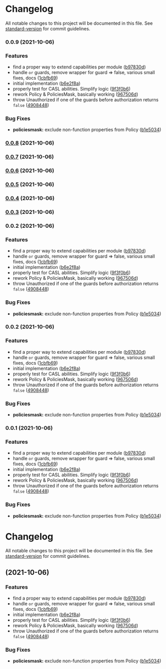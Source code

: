 # Changelog

All notable changes to this project will be documented in this file. See [standard-version](https://github.com/conventional-changelog/standard-version) for commit guidelines.

### 0.0.9 (2021-10-06)


### Features

* find a proper way to extend capabilities per module ([b97830d](https://github.com/Scitizen/nest-casl/commit/b97830d890185c25f3e956e37f525337b9789566))
* handle `or` guards, remove wrapper for guard => false, various small fixes, docs ([1cbfb69](https://github.com/Scitizen/nest-casl/commit/1cbfb6920a9ab4baeae2d0cb68a56758c00bdb16))
* initial implementation ([b6e2f8a](https://github.com/Scitizen/nest-casl/commit/b6e2f8a25a7226e3f0be0df22ed6fa9d2bd15ade))
* properly test for CASL abilities. Simplify logic ([9f3f0b6](https://github.com/Scitizen/nest-casl/commit/9f3f0b65a724e22d3c26cecfb668b3b06b4db71d))
* rework Policy & PoliciesMask, basically working ([967506d](https://github.com/Scitizen/nest-casl/commit/967506d45dcfab8a6e3d34e114232c9e2b30ac7f))
* throw Unauthorized if one of the guards before authorization returns `false` ([4908448](https://github.com/Scitizen/nest-casl/commit/4908448928918b5d6a8e4e69fb9d53668a78859e))


### Bug Fixes

* **policiesmask:** exclude non-function properties from Policy ([b1e5034](https://github.com/Scitizen/nest-casl/commit/b1e503433aad96565dde1a1fed8a3be3c1e90b3d))

### [0.0.8](https://github.com/Scitizen/nest-casl/compare/v0.0.7...v0.0.8) (2021-10-06)

### [0.0.7](https://github.com/Scitizen/nest-casl/compare/v0.0.5...v0.0.7) (2021-10-06)

### [0.0.6](https://github.com/Scitizen/nest-casl/compare/v0.0.5...v0.0.6) (2021-10-06)

### [0.0.5](https://github.com/Scitizen/nest-casl/compare/v0.0.3...v0.0.5) (2021-10-06)

### [0.0.4](https://github.com/Scitizen/nest-casl/compare/v0.0.3...v0.0.4) (2021-10-06)

### [0.0.3](https://github.com/Scitizen/nest-casl/compare/v0.0.2...v0.0.3) (2021-10-06)

### 0.0.2 (2021-10-06)


### Features

* find a proper way to extend capabilities per module ([b97830d](https://github.com/Scitizen/nest-casl/commit/b97830d890185c25f3e956e37f525337b9789566))
* handle `or` guards, remove wrapper for guard => false, various small fixes, docs ([1cbfb69](https://github.com/Scitizen/nest-casl/commit/1cbfb6920a9ab4baeae2d0cb68a56758c00bdb16))
* initial implementation ([b6e2f8a](https://github.com/Scitizen/nest-casl/commit/b6e2f8a25a7226e3f0be0df22ed6fa9d2bd15ade))
* properly test for CASL abilities. Simplify logic ([9f3f0b6](https://github.com/Scitizen/nest-casl/commit/9f3f0b65a724e22d3c26cecfb668b3b06b4db71d))
* rework Policy & PoliciesMask, basically working ([967506d](https://github.com/Scitizen/nest-casl/commit/967506d45dcfab8a6e3d34e114232c9e2b30ac7f))
* throw Unauthorized if one of the guards before authorization returns `false` ([4908448](https://github.com/Scitizen/nest-casl/commit/4908448928918b5d6a8e4e69fb9d53668a78859e))


### Bug Fixes

* **policiesmask:** exclude non-function properties from Policy ([b1e5034](https://github.com/Scitizen/nest-casl/commit/b1e503433aad96565dde1a1fed8a3be3c1e90b3d))

### 0.0.2 (2021-10-06)


### Features

* find a proper way to extend capabilities per module ([b97830d](https://github.com/Scitizen/nest-casl/commit/b97830d890185c25f3e956e37f525337b9789566))
* handle `or` guards, remove wrapper for guard => false, various small fixes, docs ([1cbfb69](https://github.com/Scitizen/nest-casl/commit/1cbfb6920a9ab4baeae2d0cb68a56758c00bdb16))
* initial implementation ([b6e2f8a](https://github.com/Scitizen/nest-casl/commit/b6e2f8a25a7226e3f0be0df22ed6fa9d2bd15ade))
* properly test for CASL abilities. Simplify logic ([9f3f0b6](https://github.com/Scitizen/nest-casl/commit/9f3f0b65a724e22d3c26cecfb668b3b06b4db71d))
* rework Policy & PoliciesMask, basically working ([967506d](https://github.com/Scitizen/nest-casl/commit/967506d45dcfab8a6e3d34e114232c9e2b30ac7f))
* throw Unauthorized if one of the guards before authorization returns `false` ([4908448](https://github.com/Scitizen/nest-casl/commit/4908448928918b5d6a8e4e69fb9d53668a78859e))


### Bug Fixes

* **policiesmask:** exclude non-function properties from Policy ([b1e5034](https://github.com/Scitizen/nest-casl/commit/b1e503433aad96565dde1a1fed8a3be3c1e90b3d))

### 0.0.1 (2021-10-06)


### Features

* find a proper way to extend capabilities per module ([b97830d](https://github.com/Scitizen/nest-casl/commit/b97830d890185c25f3e956e37f525337b9789566))
* handle `or` guards, remove wrapper for guard => false, various small fixes, docs ([1cbfb69](https://github.com/Scitizen/nest-casl/commit/1cbfb6920a9ab4baeae2d0cb68a56758c00bdb16))
* initial implementation ([b6e2f8a](https://github.com/Scitizen/nest-casl/commit/b6e2f8a25a7226e3f0be0df22ed6fa9d2bd15ade))
* properly test for CASL abilities. Simplify logic ([9f3f0b6](https://github.com/Scitizen/nest-casl/commit/9f3f0b65a724e22d3c26cecfb668b3b06b4db71d))
* rework Policy & PoliciesMask, basically working ([967506d](https://github.com/Scitizen/nest-casl/commit/967506d45dcfab8a6e3d34e114232c9e2b30ac7f))
* throw Unauthorized if one of the guards before authorization returns `false` ([4908448](https://github.com/Scitizen/nest-casl/commit/4908448928918b5d6a8e4e69fb9d53668a78859e))


### Bug Fixes

* **policiesmask:** exclude non-function properties from Policy ([b1e5034](https://github.com/Scitizen/nest-casl/commit/b1e503433aad96565dde1a1fed8a3be3c1e90b3d))

# Changelog

All notable changes to this project will be documented in this file. See [standard-version](https://github.com/conventional-changelog/standard-version) for commit guidelines.

##  (2021-10-06)


### Features

* find a proper way to extend capabilities per module ([b97830d](https://github.com/Scitizen/nest-casl/commit/b97830d890185c25f3e956e37f525337b9789566))
* handle `or` guards, remove wrapper for guard => false, various small fixes, docs ([1cbfb69](https://github.com/Scitizen/nest-casl/commit/1cbfb6920a9ab4baeae2d0cb68a56758c00bdb16))
* initial implementation ([b6e2f8a](https://github.com/Scitizen/nest-casl/commit/b6e2f8a25a7226e3f0be0df22ed6fa9d2bd15ade))
* properly test for CASL abilities. Simplify logic ([9f3f0b6](https://github.com/Scitizen/nest-casl/commit/9f3f0b65a724e22d3c26cecfb668b3b06b4db71d))
* rework Policy & PoliciesMask, basically working ([967506d](https://github.com/Scitizen/nest-casl/commit/967506d45dcfab8a6e3d34e114232c9e2b30ac7f))
* throw Unauthorized if one of the guards before authorization returns `false` ([4908448](https://github.com/Scitizen/nest-casl/commit/4908448928918b5d6a8e4e69fb9d53668a78859e))


### Bug Fixes

* **policiesmask:** exclude non-function properties from Policy ([b1e5034](https://github.com/Scitizen/nest-casl/commit/b1e503433aad96565dde1a1fed8a3be3c1e90b3d))
